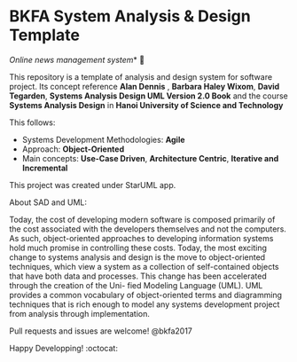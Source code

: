 # BKFA System Analysis & Design Template
*Online news management system** :newspaper:

This repository is a template of analysis and design system for software project. Its concept reference **Alan Dennis** , **Barbara Haley Wixom**, **David Tegarden**, **Systems Analysis Design UML Version 2.0 Book** and the course **Systems Analysis Design** in **Hanoi University of Science and Technology**

This follows:
* Systems Development Methodologies: **Agile**
* Approach: **Object-Oriented**
* Main concepts: **Use-Case Driven**, **Architecture Centric**, **Iterative and Incremental**

This project was created under StarUML app.

About SAD and UML:

Today, the cost of developing modern software is composed primarily of the cost associated with the developers themselves and not the computers. As such, object-oriented approaches to developing information systems hold much promise in controlling these costs. Today, the most exciting change to systems analysis and design is the move to object-oriented techniques, which view a system as a collection of self-contained objects that have both data and processes. This change has been accelerated through the creation of the Uni- fied Modeling Language (UML). UML provides a common vocabulary of object-oriented terms and diagramming techniques that is rich enough to model any systems development project from analysis through implementation.

Pull requests and issues are welcome! @bkfa2017

Happy Developping! :octocat:

